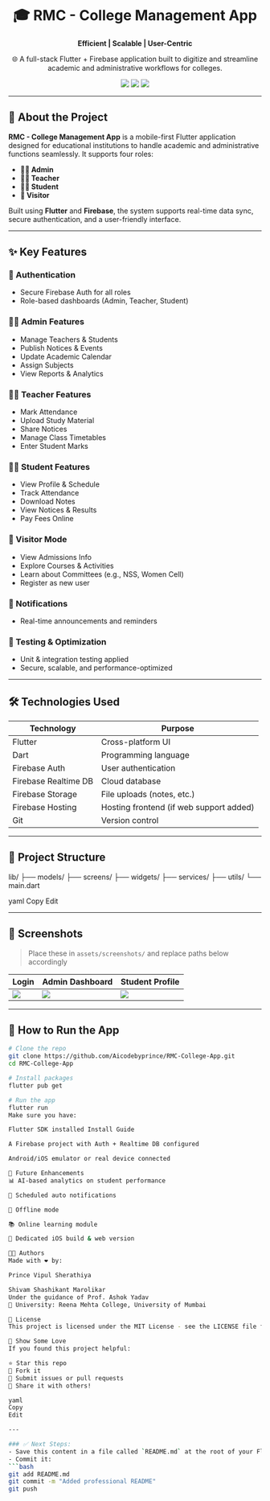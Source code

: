 <div align="center">
  <h1>🎓 RMC - College Management App</h1>
  <p><strong>Efficient | Scalable | User-Centric</strong></p>
  <p>🌐 A full-stack Flutter + Firebase application built to digitize and streamline academic and administrative workflows for colleges.</p>

  <img src="https://img.shields.io/github/languages/top/Aicodebyprince/RMC-College-App" />
  <img src="https://img.shields.io/badge/Flutter-v3.22.1-blue?logo=flutter" />
  <img src="https://img.shields.io/badge/Firebase-RealtimeDB-orange?logo=firebase" />
</div>

---

## 📱 About the Project

**RMC - College Management App** is a mobile-first Flutter application designed for educational institutions to handle academic and administrative functions seamlessly. It supports four roles:

- **🧑‍💼 Admin**
- **🧑‍🏫 Teacher**
- **🧑‍🎓 Student**
- **👀 Visitor**

Built using **Flutter** and **Firebase**, the system supports real-time data sync, secure authentication, and a user-friendly interface.

---

## ✨ Key Features

### 🔐 Authentication
- Secure Firebase Auth for all roles
- Role-based dashboards (Admin, Teacher, Student)

### 🧑‍💼 Admin Features
- Manage Teachers & Students
- Publish Notices & Events
- Update Academic Calendar
- Assign Subjects
- View Reports & Analytics

### 🧑‍🏫 Teacher Features
- Mark Attendance
- Upload Study Material
- Share Notices
- Manage Class Timetables
- Enter Student Marks

### 🧑‍🎓 Student Features
- View Profile & Schedule
- Track Attendance
- Download Notes
- View Notices & Results
- Pay Fees Online

### 👀 Visitor Mode
- View Admissions Info
- Explore Courses & Activities
- Learn about Committees (e.g., NSS, Women Cell)
- Register as new user

### 📣 Notifications
- Real-time announcements and reminders

### 🧪 Testing & Optimization
- Unit & integration testing applied
- Secure, scalable, and performance-optimized

---

## 🛠️ Technologies Used

| Technology | Purpose |
|------------|---------|
| Flutter | Cross-platform UI |
| Dart | Programming language |
| Firebase Auth | User authentication |
| Firebase Realtime DB | Cloud database |
| Firebase Storage | File uploads (notes, etc.) |
| Firebase Hosting | Hosting frontend (if web support added) |
| Git | Version control |

---

## 📁 Project Structure

lib/
├── models/
├── screens/
├── widgets/
├── services/
├── utils/
└── main.dart

yaml
Copy
Edit

---

## 📸 Screenshots

> Place these in `assets/screenshots/` and replace paths below accordingly

| Login | Admin Dashboard | Student Profile |
|-------|------------------|------------------|
| ![](assets/screenshots/login.png) | ![](assets/screenshots/admin_dashboard.png) | ![](assets/screenshots/student_profile.png) |

---

## 🧪 How to Run the App

```bash
# Clone the repo
git clone https://github.com/Aicodebyprince/RMC-College-App.git
cd RMC-College-App

# Install packages
flutter pub get

# Run the app
flutter run
Make sure you have:

Flutter SDK installed Install Guide

A Firebase project with Auth + Realtime DB configured

Android/iOS emulator or real device connected

🚀 Future Enhancements
📊 AI-based analytics on student performance

🔔 Scheduled auto notifications

📴 Offline mode

📚 Online learning module

📱 Dedicated iOS build & web version

🧑‍💻 Authors
Made with ❤️ by:

Prince Vipul Sherathiya

Shivam Shashikant Marolikar
Under the guidance of Prof. Ashok Yadav
🧾 University: Reena Mehta College, University of Mumbai

📄 License
This project is licensed under the MIT License - see the LICENSE file for details.

🌟 Show Some Love
If you found this project helpful:

⭐ Star this repo
🍴 Fork it
📝 Submit issues or pull requests
📢 Share it with others!

yaml
Copy
Edit

---

### ✅ Next Steps:
- Save this content in a file called `README.md` at the root of your Flutter project.
- Commit it:
```bash
git add README.md
git commit -m "Added professional README"
git push
